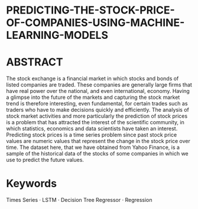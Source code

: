 # PREDICTING-THE-STOCK-PRICE-OF-COMPANIES-USING-MACHINE-LEARNING-MODELS
# ABSTRACT
The stock exchange is a financial market in which stocks and bonds of listed companies are
traded. These companies are generally large firms that have real power over the national, and
even international, economy. Having a glimpse into the future of the markets and capturing
the stock market trend is therefore interesting, even fundamental, for certain trades such as
traders who have to make decisions quickly and efficiently. The analysis of stock market
activities and more particularly the prediction of stock prices is a problem that has attracted
the interest of the scientific community, in which statistics, economics and data scientists
have taken an interest. Predicting stock prices is a time series problem since past stock price
values are numeric values that represent the change in the stock price over time. The dataset
here, that we have obtained from Yahoo Finance, is a sample of the historical data of the
stocks of some companies in which we use to predict the future values.
# Keywords 
Times Series · LSTM · Decision Tree Regressor · Regression
